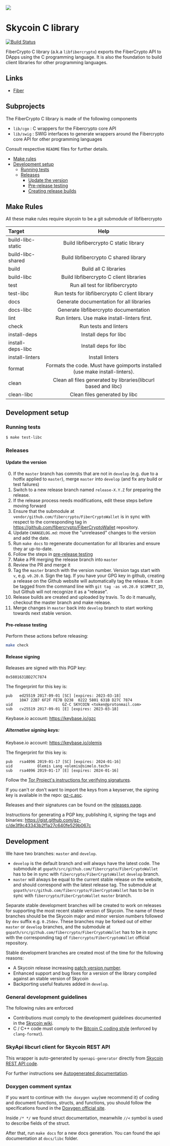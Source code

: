 
![](https://repository-images.githubusercontent.com/165332391/de95dc00-7cec-11e9-8fcb-d42fbd8e3577)

# Skycoin C library

[![Build Status](https://travis-ci.com/fibercrypto/libfibercrypto.svg)](https://travis-ci.com/fibercrypto/libfibercrypto)

FiberCrypto C library (a.k.a `libfibercrypto`) exports the FiberCrypto API to DApps using the C programming language.
It is also the foundation to build client libraries for other programming languages.

## Links

* [Fiber](https://www.skycoin.com/fiber/)

## Subprojects

The FiberCrypto C library is made of the following components

- `lib/cgo`     : C wrappers for the Fibercrypto core API
- `lib/swig`    : SWIG interfaces to generate wrappers around the Fibercrypto core API for other programming languages

Consult respective `README` files for further details.

<!-- MarkdownTOC levels="1,2,3,4,5" autolink="true" bracket="round" -->
- [Make rules](#make-rules)
- [Development setup](#development-setup)
  - [Running tests](#running-tests)
  - [Releases](#releases)
    - [Update the version](#update-the-version)
    - [Pre-release testing](#pre-release-testing)
    - [Creating release builds](#creating-release-builds)
<!-- /MarkdownTOC -->

## Make Rules

All these make rules require skycoin to be a git submodule of libfibercrypto

|Target                        |Help|
| :-------------               | :----------: | 
|build-libc-static             |Build libfibercrypto C static library|
|build-libc-shared             |Build libfibercrypto C shared library|
|build                         |Build all C libraries
|build-libc                    |Build libfibercrypto C client libraries|
|test                          |Run all test for libfibercrypto|
|test-libc                     |Run tests for libfibercrypto C client library|
|docs                          |Generate documentation for all libraries|
|docs-libc                     |Generate libfibercrypto documentation|
|lint                          |Run linters. Use make install-linters first.|
|check                         |Run tests and linters|
|install-deps                  |Install deps for libc|
|install-deps-libc             |Install deps for libc|
|install-linters               |Install linters|
|format                        |Formats the code. Must have goimports installed (use make install-linters).|
|clean                         |Clean all files generated by libraries(libcurl based and libc)|
|clean-libc                    |Clean files generated by libc|

## Development setup

### Running tests

```sh
$ make test-libc
```

### Releases

#### Update the version

0. If the `master` branch has commits that are not in `develop` (e.g. due to a hotfix applied to `master`), merge `master` into `develop` (and fix any build or test failures)
0. Switch to a new release branch named `release-X.Y.Z` for preparing the release.
0. If the release process needs modifications, edit these steps before moving forward
0. Ensure that the submodule at `vendor/github.com/fibercrypto/FiberCryptoWallet` is in sync with respect to the corresponding tag in https://github.com/fibercrypto/FiberCryptoWallet repository.
0. Update `CHANGELOG.md`: move the "unreleased" changes to the version and add the date.
0. Run `make docs` to regenerate documentation for all libraries and ensure they ar up-to-date.
0. Follow the steps in [pre-release testing](#pre-release-testing)
0. Make a PR merging the release branch into `master`
0. Review the PR and merge it
0. Tag the `master` branch with the version number. Version tags start with `v`, e.g. `v0.20.0`. Sign the tag. If you have your GPG key in github, creating a release on the Github website will automatically tag the release. It can be tagged from the command line with `git tag -as v0.20.0 $COMMIT_ID`, but Github will not recognize it as a "release".
0. Release builds are created and uploaded by travis. To do it manually, checkout the master branch and make release.
0. Merge changes in `master` back into `develop` branch to start working towards next stable version.

#### Pre-release testing

Perform these actions before releasing:

```sh
make check
```
#### Release signing

Releases are signed with this PGP key:

`0x5801631BD27C7874`

The fingerprint for this key is:

```
pub   ed25519 2017-09-01 [SC] [expires: 2023-03-18]
      10A7 22B7 6F2F FE7B D238  0222 5801 631B D27C 7874
uid                      GZ-C SKYCOIN <token@protonmail.com>
sub   cv25519 2017-09-01 [E] [expires: 2023-03-18]
```

Keybase.io account: https://keybase.io/gzc 

##### Alternative signing keys:

Keybase.io account: https://keybase.io/olemis

The fingerprint for this key is:

```
pub   rsa4096 2019-01-17 [SC] [expires: 2024-01-16]
uid           Olemis Lang <olemis@simelo.tech>
sub   rsa4096 2019-01-17 [E] [expires: 2024-01-16]
```

Follow the [Tor Project's instructions for verifying signatures](https://www.torproject.org/docs/verifying-signatures.html.en).

If you can't or don't want to import the keys from a keyserver, the signing key is available in the repo: [gz-c.asc](gz-c.asc).

Releases and their signatures can be found on the [releases page](https://github.com/fibercrypto/FiberCryptoWallet/releases).

Instructions for generating a PGP key, publishing it, signing the tags and binaries:
https://gist.github.com/gz-c/de3f9c43343b2f1a27c640fe529b067c

## Development

We have two branches: `master` and `develop`.

- `develop` is the default branch and will always have the latest code.
  The submodule at `gopath/src/github.com/fibercrypto/FiberCryptoWallet` has to be
  in sync with `fibercrypto/FiberCryptoWallet` `develop` branch.
- `master` will always be equal to the current stable release on the website, and should correspond with the latest release tag.
  The submodule at `gopath/src/github.com/fibercrypto/FiberCryptoWallet` has to be
  in sync with `fibercrypto/FiberCryptoWallet` `master` branch.

Separate stable development branches will be created to work on releases for supporting the
most recent stable version of Skycoin. The name of these branches should be the Skycoin
major and minor version numbers followed by `dev` suffix e.g. `0.25dev`.
These branches may be forked out of either `master` or `develop` branches, and 
the submodule at `gopath/src/github.com/fibercrypto/FiberCryptoWallet` has to be
in sync with the corresponding tag of `fibercrypto/FiberCryptoWallet` official repository.

Stable development branches are created most of the time for the following reasons:

- A Skycoin release increasing [patch version number](https://semver.org/).
- Enhanced support and bug fixes for a version of the library compiled against an
  stable version of Skycoin
- Backporting useful features added in `develop`.

### General development guidelines

The following rules are enforced

- Contributions must comply to the development guidelines documented in the [Skycoin wiki](https://github.com/fibercrypto/FiberCryptoWallet/wiki).
- C / C++ code must comply to the [Bitcoin C coding style](https://github.com/bitcoin/bitcoin/blob/master/doc/developer-notes.md#coding-style-c) (enforced by `clang-format`).

### SkyApi libcurl client for Skycoin REST API

This wrapper is auto-generated by `openapi-generator` directly from [Skycoin REST API code](https://github.com/fibercrypto/FiberCryptoWallet/tree/master/src/api).

For further instructions see [Autogenerated documentation](./lib/curl/README.md).

### Doxygen comment syntax

If you want to continue with `the doxygen way`(we recommend it) of coding and document functions, structs, and functions, you should follow the specifications found in the [Doxygen official site](http://www.doxygen.nl/manual/docblocks.html).

Inside `/* */`  we found struct documentation, meanwhile `//<` symbol is used to describe fields of the struct.

After that, run `make docs` for a new docs generation. You can found the api documentation at `docs/libc` folder.

